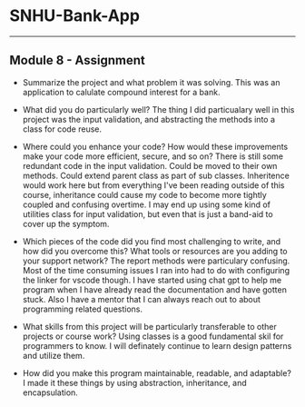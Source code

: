# SNHU-Bank-App

---------------------
Module 8 - Assignment
---------------------

- Summarize the project and what problem it was solving.
  This was an application to calulate compound interest for a bank.

- What did you do particularly well?
  The thing I did particualary well in this project was the input validation, and abstracting the methods into a class for code reuse.
  
- Where could you enhance your code? How would these improvements make your code more efficient, secure, and so on?
  There is still some redundant code in the input validation.  Could be moved to their own methods.  Could extend parent class as part of sub classes.  Inheritence would work here but from everything I've been reading outside of this course, inheritance could cause my code to become more tightly coupled and confusing overtime.  I may end up using some kind of utilities class for input validation, but even that is just a band-aid to cover up the symptom.
  
- Which pieces of the code did you find most challenging to write, and how did you overcome this? What tools or resources are you adding to your support network?
  The report methods were particulary confusing.  Most of the time consuming issues I ran into had to do with configuring the linker for vscode though.  I have started using chat gpt to help me program when I have already read the documentation and have gotten stuck.  Also I have a mentor that I can always reach out to about programming related questions.
  
- What skills from this project will be particularly transferable to other projects or course work?
  Using classes is a good fundamental skil for programmers to know.  I will definately continue to learn design patterns and utilize them.
  
  
- How did you make this program maintainable, readable, and adaptable?
  I made it these things by using abstraction, inheritance, and encapsulation.
